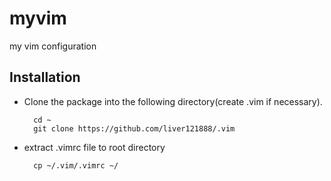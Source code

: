 # myvim
my vim configuration

## Installation

- Clone the package into the following directory(create .vim if necessary).

        cd ~
        git clone https://github.com/liver121888/.vim

- extract .vimrc file to root directory

        cp ~/.vim/.vimrc ~/
